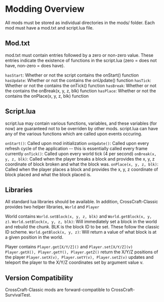 # Modding Overview

All mods must be stored as individual directories in the mods/ folder.
Each mod must have a mod.txt and script.lua file.

## Mod.txt

mod.txt must contain entries followed by a zero or non-zero value.
These entries indicate the existence of functions in the script.lua (zero = does not have, non-zero = does have).

`hasStart`: Whether or not the script contains the onStart() function
`hasUpdate`: Whether or not the contains the onUpdate() function
`hasTick`: Whether or not the contains the onTick() function
`hasBreak`: Whether or not the contains the onBreak(x, y, z, blk) function
`hasPlace`: Whether or not the contains the onPlace(x, y, z, blk) function

## Script.lua

script.lua may contain various functions, variables, and these variables (for now) are guaranteed not to be overriden by other mods.
script.lua can have any of the various functions which are called upon events occuring.

`onStart()`: Called upon mod initialization
`onUpdate()`: Called upon every refresh cycle of the application -- this is essentially called every frame currently
`onTick()`: Called upon every world tick (4 per second)
`onBreak(x, y, z, blk)`: Called when the player breaks a block and provides the x, y, z coordinate of block broken and what the block was.
`onPlace(x, y, z, blk)`: Called when the player places a block and provides the x, y, z coordinate of block placed and what the block placed is.

## Libraries

All standard lua libraries should be available. In addition, CrossCraft-Classic provides two helper libraries, `World` and `Player`

World contains `World.setBlock(x, y, z, blk)` and `World.getBlock(x, y, z)`. 
`World.setBlock(x, y, z, blk)`: Will immediately set a block in the world and rebuild the chunk. BLK is the block ID to be set. These follow the classic ID scheme.
`World.getBlock(x, y, z)`: Will return a value of what block is at a given position in the world.

Player contains `Player.get[X/Y/Z]()` and `Player.set[X/Y/Z](v)`
`Player.getX(), Player.getY(), Player.getZ()` return the X/Y/Z positions of the player
`Player.setX(v), Player.setY(v), Player.setZ(v)` updates and teleport the player to the X/Y/Z coordinates set by argument value v.

## Version Compatibility

CrossCraft-Classic mods are forward-compatible to CrossCraft-SurvivalTest.